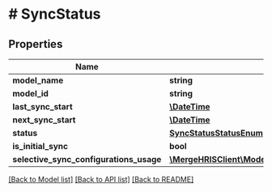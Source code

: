 # # SyncStatus

## Properties

Name | Type | Description | Notes
------------ | ------------- | ------------- | -------------
**model_name** | **string** |  |
**model_id** | **string** |  |
**last_sync_start** | [**\DateTime**](\DateTime.md) |  | [optional]
**next_sync_start** | [**\DateTime**](\DateTime.md) |  | [optional]
**status** | [**SyncStatusStatusEnum**](SyncStatusStatusEnum.md) |  |
**is_initial_sync** | **bool** |  |
**selective_sync_configurations_usage** | [**\MergeHRISClient\Model\SelectiveSyncConfigurationsUsageEnum**](SelectiveSyncConfigurationsUsageEnum.md) |  | [optional]

[[Back to Model list]](../../README.md#models) [[Back to API list]](../../README.md#endpoints) [[Back to README]](../../README.md)
